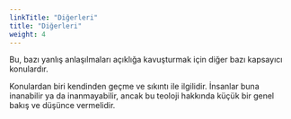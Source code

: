 ```yaml
---
linkTitle: "Diğerleri"
title: "Diğerleri"
weight: 4
---
```



Bu, bazı yanlış anlaşılmaları açıklığa kavuşturmak için diğer bazı kapsayıcı konulardır.

Konulardan biri kendinden geçme ve sıkıntı ile ilgilidir. İnsanlar buna inanabilir ya da inanmayabilir, ancak bu teoloji hakkında küçük bir genel bakış ve düşünce vermelidir.